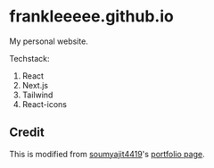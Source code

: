 # frankleeeee.github.io

My personal website.

Techstack:

1. React
2. Next.js
3. Tailwind
4. React-icons

## Credit

This is modified from [soumyajit4419](https://github.com/soumyajit4419)'s [portfolio page](https://github.com/soumyajit4419/Portfolio).
